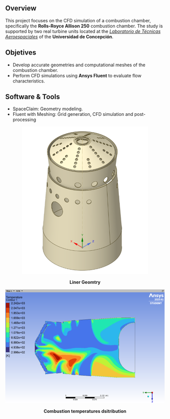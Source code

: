## Overview
This project focuses on the CFD simulation of a combustion chamber, specifically the **Rolls-Royce Allison 250** combustion chamber. The study is supported by two real turbine units located at the [*Laboratorio de Técnicas Aeroespaciales*](https://fi.udec.cl/laboratorios/aerodinamica/) of the **Universidad de Concepción**.
## Objetives
- Develop accurate geometries and computational meshes of the combustion chamber.  
- Perform CFD simulations using **Ansys Fluent** to evaluate flow characteristics.  
## Software & Tools
- SpaceClaim: Geometry modeling.
- Fluent with Meshing: Grid generation, CFD simulation and post-processing

<div align="center">
  <img src="docs/images/liner_geom.png" alt="images/mesh_2.png" width="400"/>
  
  <a id="figure-1-mesh-2"><strong>Liner Geomtry</strong></a>  
</div>

<div align="center">
  <img src="docs/images/temperaturas.png" alt="images/mesh_2.png" width="600"/>
  
  <a id="figure-1-mesh-2"><strong>Combustion temperatures dsitribution</strong></a>  
</div>
